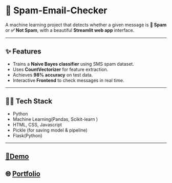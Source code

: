 # 📧 Spam-Email-Checker

A machine learning project that detects whether a given message is **🚨 Spam** or **✅ Not Spam**, with a beautiful **Streamlit web app** interface.  

--- 

## ✨ Features
- Trains a **Naive Bayes classifier** using SMS spam dataset.   
- Uses **CountVectorizer** for feature extraction.  
- Achieves **98% accuracy** on test data.  
- Interactive **Frontend** to check messages in real time.  

---

## 🧑‍💻 Tech Stack
- Python  
- Machine Learning(Pandas, Scikit-learn ) 
- HTML, CSS, Javascript
- Pickle (for saving model & pipeline)
- Flask(Python)

---
## [🚀Demo](https://spam-classifier-souptik.netlify.app/)


## 🌐 [Portfolio](https://souptik-roy-portfolio.netlify.app/)


